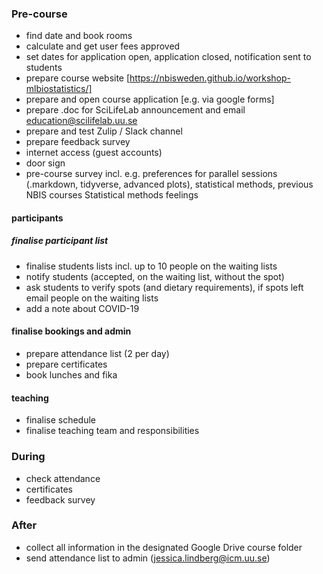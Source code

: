 ### Pre-course
- find date and book rooms
- calculate and get user fees approved
- set dates for application open, application closed, notification sent to students
- prepare course website [https://nbisweden.github.io/workshop-mlbiostatistics/]
- prepare and open course application [e.g. via google forms]
- prepare .doc for SciLifeLab announcement and email education@scilifelab.uu.se
- prepare and test Zulip / Slack channel
- prepare feedback survey
- internet access (guest accounts)
- door sign
- pre-course survey incl. e.g. preferences for parallel sessions (.markdown, tidyverse, advanced plots), statistical methods, previous NBIS courses
Statistical methods feelings



#### participants
##### finalise participant list
- finalise students lists incl. up to 10 people on the waiting lists
- notify students (accepted, on the waiting list, without the spot)
- ask students to verify spots (and dietary requirements), if spots left email people on the waiting lists
- add a note about COVID-19

#### finalise bookings and admin
- prepare attendance list (2 per day)
- prepare certificates
- book lunches and fika

#### teaching
- finalise schedule
- finalise teaching team and responsibilities

### During
- check attendance
- certificates
- feedback survey

### After
- collect all information in the designated Google Drive course folder
- send attendance list to admin (jessica.lindberg@icm.uu.se)
